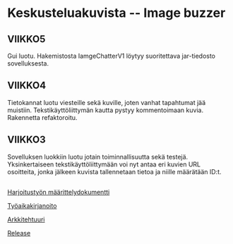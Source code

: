 # Keskusteluakuvista -- Image buzzer

## VIIKKO5

Gui luotu. Hakemistosta IamgeChatterV1 löytyy suoritettava jar-tiedosto sovelluksesta.

## VIIKKO4

Tietokannat luotu viesteille sekä kuville, joten vanhat tapahtumat jää muistiin. Tekstikäyttöliittymän kautta pystyy kommentoimaan kuvia. Rakennetta refaktoroitu.


## VIIKKO3

Sovelluksen luokkiin luotu jotain toiminnallisuutta sekä testejä. Yksinkertaiseen tekstikäyttöliittymään voi nyt antaa eri kuvien URL osoitteita, jonka jälkeen kuvista tallennetaan tietoa ja niille määrätään ID:t.

## 
[Harjoitustyön määrittelydokumentti](https://github.com/kallioaa/ot-harjoitustyo/blob/master/dokumentaatio/maarittelydokumentti.md)

[Työaikakirjanoito](https://github.com/kallioaa/ot-harjoitustyo/blob/master/dokumentaatio/työaikakirjanpito.md)

[Arkkitehtuuri](https://github.com/kallioaa/ot-harjoitustyo/blob/master/dokumentaatio/arkkitehtuuri.md)

[Release](https://github.com/kallioaa/ot-harjoitustyo/releases/tag/viikko5)

